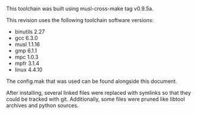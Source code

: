 This toolchain was built using musl-cross-make tag v0.9.5a.

This revision uses the following toolchain software versions:

* binutils 2.27
* gcc 6.3.0
* musl 1.1.16
* gmp 6.1.1
* mpc 1.0.3
* mpfr 3.1.4
* linux 4.4.10

The config.mak that was used can be found alongside this document.

After installing, several linked files were replaced with symlinks so that they
could be tracked with git. Additionally, some files were pruned like libtool
archives and python sources.
